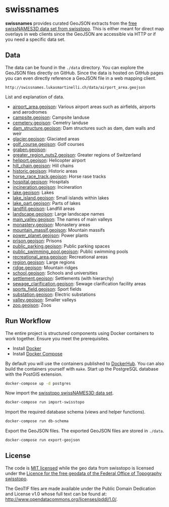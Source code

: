# swissnames

**swissnames** provides curated GeoJSON extracts from the [free swissNAMES3D data set from swisstopo](http://www.mont-terri.ch/internet/swisstopo/en/home/products/landscape/swissNAMES3D.html).
This is either meant for direct map overlays in web clients since the GeoJSON are accessible via HTTP or
if you need a specific data set.

## Data

The data can be found in the `./data` directory.
You can explore the GeoJSON files directly on GitHub. Since the data is hosted on GitHub pages
you can even directly reference a GeoJSON file in a web mapping client.

```
http://swissnames.lukasmartinelli.ch/data/airport_area.geojson
```

List and explanation of data.

- [airport_area.geojson](/data/airport_area.geojson): Various airport areas such as airfields, airports and aerodromes
- [campsite.geojson](/data/campsite.geojson): Campsite landuse
- [cemetery.geojson](/data/cemetery.geojson): Cemetry landuse
- [dam_structure.geojson](/data/dam_structure.geojson): Dam structures such as dam, dam walls and weir
- [glacier.geojson](/data/glacier.geojson):  Glaciated areas
- [golf_course.geojson](/data/golf_course.geojson): Golf courses
- [graben.geojson](/data/graben.geojson): 
- [greater_region_nuts2.geojson](/data/greater_region_nuts2.geojson): Greater regions of Switzerland
- [heliport.geojson](/data/heliport.geojson): Helicopter airport
- [hill_chain.geojson](/data/hill_chain.geojson): Hill chains
- [historic.geojson](/data/historic.geojson): Historic areas
- [horse_race_track.geojson](/data/horse_race_track.geojson): Horse rase tracks
- [hospital.geojson](/data/hospital.geojson): Hospitals
- [incineration.geojson](/data/incineration.geojson): Incineration
- [lake.geojson](/data/lake.geojson): Lakes
- [lake_island.geojson](/data/lake_island.geojson): Small islands within lakes
- [lake_part.geojson](/data/lake_part.geojson): Parts of lakes
- [landfill.geojson](/data/landfill.geojson): Landfill areas
- [landscape.geojson](/data/landscape.geojson): Large landscape names
- [main_valley.geojson](/data/main_valley.geojson): The names of main valleys
- [monastery.geojson](/data/monastery.geojson): Monastery areas
- [mountain_massif.geojson](/data/mountain_massif.geojson): Mountain massifs
- [power_planet.geojson](/data/power_planet.geojson): Power plants
- [prison.geojson](/data/prison.geojson): Prisons
- [public_parking.geojson](/data/public_parking.geojson): Public parking spaces
- [public_swimming_pool.geojson](/data/public_swimming_pool.geojson): Public swimming pools
- [recreational_area.geojson](/data/recreational_area.geojson): Recreational areas
- [region.geojson](/data/region.geojson): Large regions
- [ridge.geojson](/data/ridge.geojson): Mountain ridges
- [school.geojson](/data/school.geojson): Schools and universities
- [settlement.geojson](/data/settlement.geojson): Settlements (with hierarchy)
- [sewage_clarification.geojson](/data/sewage_clarification.geojson): Sewage clarification facility areas
- [sports_field.geojson](/data/sports_field.geojson): Sport fields
- [substation.geojson](/data/substation.geojson): Electric substations
- [valley.geojson](/data/valley.geojson): Smaller valleys
- [zoo.geojson](/data/zoo.geojson): Zoos



## Run Workflow

The entire project is structured components using Docker containers
to work together. Ensure you meet the prerequisites.

- Install [Docker](https://docs.docker.com/engine/installation/)
- Install [Docker Compose](https://docs.docker.com/compose/install/)

By default you will use the containers published to [DockerHub](https://hub.docker.com/u/naturalearthtiles/).
You can also build the containers yourself with `make`.
Start up the PostgreSQL database with the PostGIS extension.

```bash
docker-compose up -d postgres
```

Now import the [swisstopo swissNAMES3D data set](http://www.mont-terri.ch/internet/swisstopo/en/home/products/landscape/swissNAMES3D.html).

```bash
docker-compose run import-swisstopo
```

Import the required database schema (views and helper functions).

```bash
docker-compose run db-schema
```

Export the GeoJSON files. The exported GeoJSON files are stored in `./data`.

```bash
docker-compose run export-geojson
```

## License

The code is [MIT licensed](LICENSE) while the geo data from swisstopo is licensed under the [Licence for the free geodata of the Federal Office of Topography swisstopo](LICENSE-GEODATA).


The GeoTIF files are made available under the Public Domain Dedication and License v1.0 whose full text can be found at: http://www.opendatacommons.org/licenses/pddl/1.0/.
